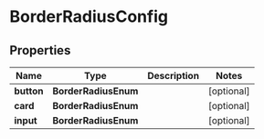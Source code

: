 

# BorderRadiusConfig


## Properties

Name | Type | Description | Notes
------------ | ------------- | ------------- | -------------
**button** | **BorderRadiusEnum** |  |  [optional]
**card** | **BorderRadiusEnum** |  |  [optional]
**input** | **BorderRadiusEnum** |  |  [optional]



